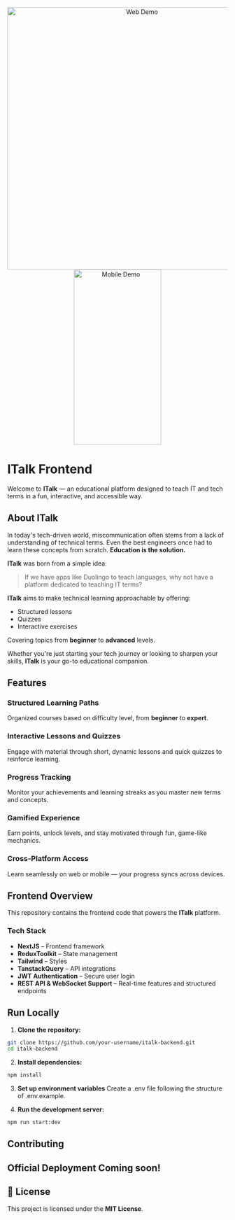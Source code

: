 <div align="center">
  <img src="/public/web-demo.GIF" alt="Web Demo" width="600" />
  <img src="/public/mobile-demo.GIF" alt="Mobile Demo" width="200" height="400"  />
</div>

# ITalk Frontend

Welcome to **ITalk** — an educational platform designed to teach IT and tech terms in a fun, interactive, and accessible way.

## About ITalk

In today's tech-driven world, miscommunication often stems from a lack of understanding of technical terms. Even the best engineers once had to learn these concepts from scratch. **Education is the solution.**

**ITalk** was born from a simple idea:

> If we have apps like Duolingo to teach languages, why not have a platform dedicated to teaching IT terms?

**ITalk** aims to make technical learning approachable by offering:

- Structured lessons
- Quizzes
- Interactive exercises

Covering topics from **beginner** to **advanced** levels.

Whether you're just starting your tech journey or looking to sharpen your skills, **ITalk** is your go-to educational companion.

## Features

### Structured Learning Paths  
Organized courses based on difficulty level, from **beginner** to **expert**.

### Interactive Lessons and Quizzes  
Engage with material through short, dynamic lessons and quick quizzes to reinforce learning.

### Progress Tracking  
Monitor your achievements and learning streaks as you master new terms and concepts.

### Gamified Experience  
Earn points, unlock levels, and stay motivated through fun, game-like mechanics.

### Cross-Platform Access  
Learn seamlessly on web or mobile — your progress syncs across devices.

## Frontend Overview

This repository contains the frontend code that powers the **ITalk** platform.

### Tech Stack

- **NextJS** – Frontend framework  
- **ReduxToolkit** – State management
- **Tailwind** – Styles
- **TanstackQuery** – API integrations  
- **JWT Authentication** – Secure user login  
- **REST API & WebSocket Support** – Real-time features and structured endpoints

## Run Locally

1. **Clone the repository:**

```bash
git clone https://github.com/your-username/italk-backend.git
cd italk-backend
```

2. **Install dependencies:**

```bash
npm install
```

3. **Set up environment variables**
Create a .env file following the structure of .env.example.

4. **Run the development server:**

```bash
npm run start:dev
```

## Contributing

Official Deployment Coming soon!  
---

## 📄 License

This project is licensed under the **MIT License**.
